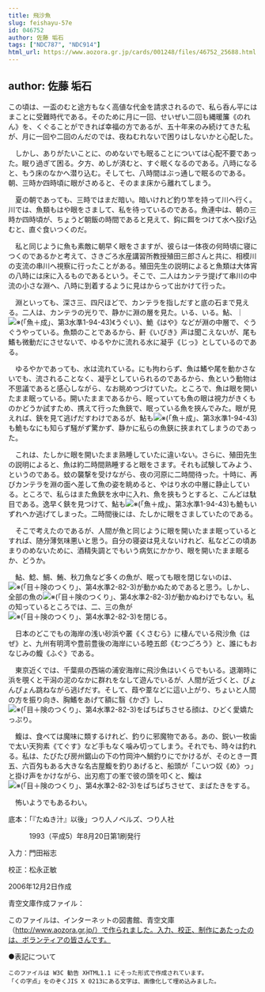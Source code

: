 ```yaml
---
title: 飛沙魚
slug: feishayu-57e
id: 046752
author: 佐藤 垢石
tags: ["NDC787", "NDC914"]
html_url: https://www.aozora.gr.jp/cards/001248/files/46752_25688.html
---
```


## author: 佐藤 垢石

この頃は、一盃のむと途方もなく高値な代金を請求されるので、私ら呑ん平にはまことに受難時代である。そのために月に一回、せいぜい二回も縄暖簾《のれん》を、くぐることができれば幸福の方であるが、五十年来のみ続けてきた私が、月に一回や二回のんだのでは、夜ねむれないで困りはしないかと心配した。

　しかし、ありがたいことに、のめないでも眠ることについては心配不要であった。眠り過ぎて困る。夕方、めしが済むと、すぐ眠くなるのである。八時になると、もう床のなかへ潜り込む。そして七、八時間はぶっ通しで眠るのである。朝、三時か四時頃に眼がさめると、そのまま床から離れてしまう。

　夏の朝であっても、三時ではまだ暗い。暗いけれど釣り竿を持って川へ行く。川では、魚類もはや眼をさまして、私を待っているのである。魚連中は、朝の三時か四時頃が、ちょうど朝飯の時間であると見えて、鈎に餌をつけて水へ投げ込むと、直ぐ食いつくのだ。

　私と同じように魚も素敵に朝早く眼をさますが、彼らは一体夜の何時頃に寝につくのであるかと考えて、さきごろ水産講習所教授殖田三郎さんと共に、相模川の支流の串川へ視察に行ったことがある。殖田先生の説明によると魚類は大体宵の八時には床に入るものであるという。そこで、二人はカンテラ提げて串川の中流の小さな淵へ、八時に到着するように見はからって出かけて行った。

　淵といっても、深さ三、四尺ほどで、カンテラを指しだすと底の石まで見える。二人は、カンテラの光りで、静かに淵の層を見た。いる、いる。鮎、｜![※(「魚＋成」、第3水準1-94-43)](https://www.aozora.gr.jp/cards/001248/files/../../../gaiji/1-94/1-94-43.png)《うぐい》、鮠《はや》などが淵の中層で、ぐうぐうやっている。魚類のことであるから、鼾《いびき》声は聞こえないが、尾も鰭も微動だにさせないで、ゆるやかに流れる水に凝乎《じっ》としているのである。

　ゆるやかであっても、水は流れている。にも拘わらず、魚は鰭や尾を動かさないでも、流されることなく、凝乎としていられるのであるから、魚という動物は不思議であると感心しながら、なお眺めつづけていた。ところで、魚は眼を開いたまま眠っている。開いたままであるから、眠っていても魚の眼は視力がきくものかどうか試すため、携えて行った魚鋏で、眠っている魚を挾んでみた。眼が見えれば、鋏を見て逃げだすわけであるが、鮎も![※(「魚＋成」、第3水準1-94-43)](https://www.aozora.gr.jp/cards/001248/files/../../../gaiji/1-94/1-94-43.png)も鮠もなにも知らず騒がず驚かず、静かに私らの魚鋏に挾まれてしまうのであった。

　これは、たしかに眼を開いたまま熟睡していたに違いない。さらに、殖田先生の説明によると、魚は約二時間熟睡すると眼をさます。それも試験してみよう、というのである。蚊の襲撃を受けながら、夜の河原に二時間待った。十時に、再びカンテラを淵の面へ差して魚の姿を眺めると、やはり水の中層に静止している。ところで、私らはまた魚鋏を水中に入れ、魚を挾もうとすると、こんどは駄目である。逸早く鋏を見つけて、鮎も![※(「魚＋成」、第3水準1-94-43)](https://www.aozora.gr.jp/cards/001248/files/../../../gaiji/1-94/1-94-43.png)も鮠もいずれへか逃げてしまった。二時間後には、たしかに眼をさましていたのである。

　そこで考えたのであるが、人間が魚と同じように眼を開いたまま眠っているとすれば、随分薄気味悪いと思う。自分の寝姿は見えないけれど、私などこの頃あまりのめないために、酒精失調とでもいう病気にかかり、眼を開いたまま眠るか、どうか。

　鮎、鯰、鯛、鮪、秋刀魚など多くの魚が、眠っても眼を閉じないのは、![※(「目＋険のつくり」、第4水準2-82-3)](https://www.aozora.gr.jp/cards/001248/files/../../../gaiji/2-82/2-82-03.png)が動かぬためであると思う。しかし、全部の魚の![※(「目＋険のつくり」、第4水準2-82-3)](https://www.aozora.gr.jp/cards/001248/files/../../../gaiji/2-82/2-82-03.png)が動かぬわけでもない。私の知っているところでは、二、三の魚が![※(「目＋険のつくり」、第4水準2-82-3)](https://www.aozora.gr.jp/cards/001248/files/../../../gaiji/2-82/2-82-03.png)を閉じる。

　日本のどこでもの海岸の浅い砂浜や叢《くさむら》に棲んでいる飛沙魚《はぜ》と、九州有明湾や豊前豊後の海岸にいる睦五郎《むつごろう》と、誰にもおなじみの鰒《ふぐ》である。

　東京近くでは、千葉県の西端の浦安海岸に飛沙魚はいくらでもいる。退潮時に浜を覗くと干潟の泥のなかに群れをなして遊んでいるが、人間が近づくと、ぴょんぴょん跳ねながら逃げだす。そして、葭や葦などに這い上がり、ちょいと人間の方を振り向き、胸鰭をあげて額に翳《かざ》し、![※(「目＋険のつくり」、第4水準2-82-3)](https://www.aozora.gr.jp/cards/001248/files/../../../gaiji/2-82/2-82-03.png)をぱちぱちさせる顔は、ひどく愛嬌たっぷり。

　鰒は、食べては魔味に類するけれど、釣りに邪魔物である。あの、鋭い一枚歯で太い天狗素《てぐす》など手もなく噛み切ってしまう。それでも、時々は釣れる。私は、たびたび房州鋸山の下の竹岡沖へ鯛釣りにでかけるが、そのとき一貫五、六百匁もある大きな名古屋鰒を釣りあげると、船頭が「こいつ奴《め》っ」と掛け声をかけながら、出刃庖丁の峯で彼の頭を叩くと、鰒は![※(「目＋険のつくり」、第4水準2-82-3)](https://www.aozora.gr.jp/cards/001248/files/../../../gaiji/2-82/2-82-03.png)をぱちぱちさせて、まばたきをする。

　怖いようでもあるわい。













底本：「『たぬき汁』以後」つり人ノベルズ、つり人社


　　　1993（平成5）年8月20日第1刷発行

入力：門田裕志

校正：松永正敏

2006年12月2日作成

青空文庫作成ファイル：

このファイルは、インターネットの図書館、青空文庫（http://www.aozora.gr.jp/）で作られました。入力、校正、制作にあたったのは、ボランティアの皆さんです。











●表記について


	このファイルは W3C 勧告 XHTML1.1 にそった形式で作成されています。
	「くの字点」をのぞくJIS X 0213にある文字は、画像化して埋め込みました。